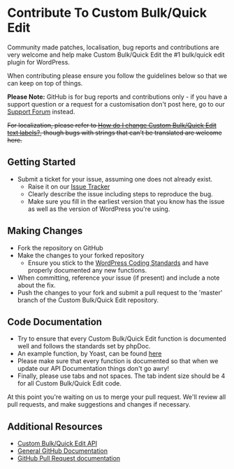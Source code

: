# Contribute To Custom Bulk/Quick Edit

Community made patches, localisation, bug reports and contributions are very welcome and help make Custom Bulk/Quick Edit the #1 bulk/quick edit plugin for WordPress.

When contributing please ensure you follow the guidelines below so that we can keep on top of things.

__Please Note:__ GitHub is for bug reports and contributions only - if you have a support question or a request for a customisation don't post here, go to our [Support Forum](http://wordpress.org/support/plugin/custom-bulkquick-edit) instead.

<strike>For localization, please refer to [How do I change Custom Bulk/Quick Edit text labels?](https://nodedesk.zendesk.com/hc/en-us/articles/202294892-How-do-I-change-Testimonials-Widget-text-labels-), though bugs with strings that can't be translated are welcome here.</strike>

## Getting Started

* Submit a ticket for your issue, assuming one does not already exist.
  * Raise it on our [Issue Tracker](https://github.com/michael-cannon/custom-bulkquick-edit/issues)
  * Clearly describe the issue including steps to reproduce the bug.
  * Make sure you fill in the earliest version that you know has the issue as well as the version of WordPress you're using.

## Making Changes

* Fork the repository on GitHub
* Make the changes to your forked repository
  * Ensure you stick to the [WordPress Coding Standards](http://codex.wordpress.org/WordPress_Coding_Standards) and have properly documented any new functions.
* When committing, reference your issue (if present) and include a note about the fix.
* Push the changes to your fork and submit a pull request to the 'master' branch of the Custom Bulk/Quick Edit repository.

## Code Documentation

* Try to ensure that every Custom Bulk/Quick Edit function is documented well and follows the standards set by phpDoc.
* An example function, by Yoast, can be found [here](https://gist.github.com/jdevalk/5574677)
* Please make sure that every function is documented so that when we update our API Documentation things don't go awry!
* Finally, please use tabs and not spaces. The tab indent size should be 4 for all Custom Bulk/Quick Edit code.

At this point you're waiting on us to merge your pull request. We'll review all pull requests, and make suggestions and changes if necessary.

## Additional Resources
* [Custom Bulk/Quick Edit API](https://github.com/michael-cannon/custom-bulkquick-edit/blob/master/API.md)
* [General GitHub Documentation](http://help.github.com/)
* [GitHub Pull Request documentation](http://help.github.com/send-pull-requests/)
